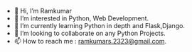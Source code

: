 - 👋 Hi, I’m Ramkumar
- 👀 I’m interested in Python, Web Development.
- 🌱 I’m currently learning Python in depth and Flask,Django.
- 💞️ I’m looking to collaborate on any Python Projects.
- 📫 How to reach me : ramkumars.2323@gmail.com.

<!---
Ramkumar2312/Ramkumar2312 is a ✨ special ✨ repository because its `README.md` (this file) appears on your GitHub profile.
You can click the Preview link to take a look at your changes.
--->
